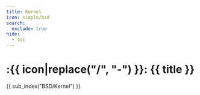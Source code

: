 ```yaml
---
title: Kernel
icon: simple/bsd
search:
  exclude: true
hide:
  - toc
---
```


# :{{ icon|replace("/", "-") }}: {{ title }}

{{ sub_index("BSD/Kernel") }}
